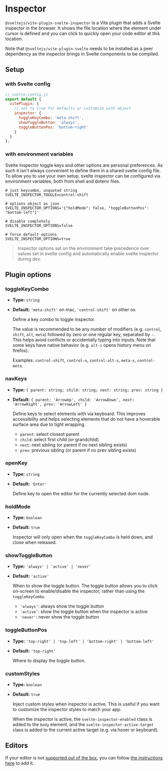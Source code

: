 # Inspector

`@sveltejs/vite-plugin-svelte-inspector` is a Vite plugin that adds a Svelte inspector in the browser. It shows the file location where the element under cursor is defined and you can click to quickly open your code editor at this location.

Note that `@sveltejs/vite-plugin-svelte` needs to be installed as a peer dependency as the inspector brings in Svelte components to be compiled.

## Setup

### with Svelte config

```js
// svelte.config.js
export default {
  vitePlugin: {
    // set to true for defaults or customize with object
    inspector: {
      toggleKeyCombo: 'meta-shift',
      showToggleButton: 'always',
      toggleButtonPos: 'bottom-right'
    }
  }
};
```

### with environment variables

Svelte Inspector toggle keys and other options are personal preferences. As such it isn't always convenient to define them in a shared svelte config file.
To allow you to use your own setup, svelte inspector can be configured via environment variables, both from shell and dotenv files.

```shell
# just keycombo, unquoted string
SVELTE_INSPECTOR_TOGGLE=control-shift

# options object as json
SVELTE_INSPECTOR_OPTIONS='{"holdMode": false, "toggleButtonPos": "bottom-left"}'

# disable completely
SVELTE_INSPECTOR_OPTIONS=false

# force default options
SVELTE_INSPECTOR_OPTIONS=true
```

> Inspector options set on the environment take precedence over values set in svelte config and automatically enable svelte inspector during dev.

## Plugin options

### toggleKeyCombo

- **Type:** `string`
- **Default:** `'meta-shift'` on mac, `'control-shift'` on other os

  Define a key combo to toggle inspector.

  The value is recommended to be any number of modifiers (e.g. `control`, `shift`, `alt`, `meta`) followed by zero or one regular key, separated by `-`. This helps avoid conflicts or accidentally typing into inputs. Note that some keys have native behavior (e.g. `alt-s` opens history menu on firefox).

  Examples: `control-shift`, `control-o`, `control-alt-s`, `meta-x`, `control-meta`.

### navKeys

- **Type:** `{ parent: string; child: string; next: string; prev: string }`
- **Default:** `{ parent: 'ArrowUp', child: 'ArrowDown', next: 'ArrowRight', prev: 'ArrowLeft' }`

  Define keys to select elements with via keyboard. This improves accessibility and helps selecting elements that do not have a hoverable surface area due to tight wrapping.

  - `parent`: select closest parent
  - `child`: select first child (or grandchild)
  - `next`: next sibling (or parent if no next sibling exists)
  - `prev`: previous sibling (or parent if no prev sibling exists)

### openKey

- **Type:** `string`
- **Default:** `'Enter'`

  Define key to open the editor for the currently selected dom node.

### holdMode

- **Type:** `boolean`
- **Default:** `true`

  Inspector will only open when the `toggleKeyCombo` is held down, and close when released.

### showToggleButton

- **Type:** `'always' | 'active' | 'never'`
- **Default:** `'active'`

  When to show the toggle button. The toggle button allows you to click on-screen to enable/disable the inspector, rather than using the `toggleKeyCombo`.

  - `'always'`: always show the toggle button
  - `'active'`: show the toggle button when the inspector is active
  - `'never'`: never show the toggle button

### toggleButtonPos

- **Type:** `'top-right' | 'top-left' | 'bottom-right' | 'bottom-left'`
- **Default:** `'top-right'`

  Where to display the toggle button.

### customStyles

- **Type:** `boolean`
- **Default:** `true`

  Inject custom styles when inspector is active. This is useful if you want to customize the inspector styles to match your app.

  When the inspector is active, the `svelte-inspector-enabled` class is added to the `body` element, and the `svelte-inspector-active-target` class is added to the current active target (e.g. via hover or keyboard).

## Editors

If your editor is not [supported out of the box](https://github.com/yyx990803/launch-editor#supported-editors), you can follow [the instructions here](https://github.com/yyx990803/launch-editor#custom-editor-support) to add it.
